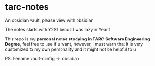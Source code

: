 # tarc-notes
An obsidian vault, please view with obsidian

The notes starts with Y2S1 becuz I was lazy in Year 1

This repo is my **personal notes studying in TARC Software Engineering Degree**, feel free to use if u want, however, I must warn that it is very customized to my own personality and it might not be helpful to u

PS. Rename vault-config -> .obsidian
